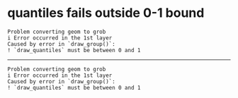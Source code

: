 # quantiles fails outside 0-1 bound

    Problem converting geom to grob
    i Error occurred in the 1st layer
    Caused by error in `draw_group()`:
    ! `draw_quantiles` must be between 0 and 1

---

    Problem converting geom to grob
    i Error occurred in the 1st layer
    Caused by error in `draw_group()`:
    ! `draw_quantiles` must be between 0 and 1

